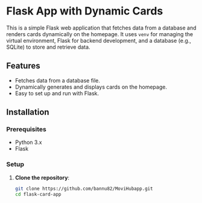 # Flask App with Dynamic Cards

This is a simple Flask web application that fetches data from a database and renders cards dynamically on the homepage. It uses `venv` for managing the virtual environment, Flask for backend development, and a database (e.g., SQLite) to store and retrieve data.

## Features

- Fetches data from a database file.
- Dynamically generates and displays cards on the homepage.
- Easy to set up and run with Flask.

## Installation

### Prerequisites

- Python 3.x
- Flask

### Setup

1. **Clone the repository**:

   ```bash
   git clone https://github.com/bannu82/MoviHubapp.git
   cd flask-card-app
